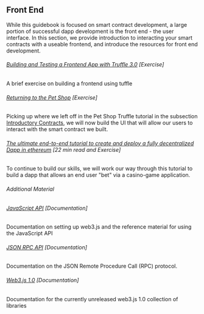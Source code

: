 ## Front End

While this guidebook is focused on smart contract development, a large portion of successful dapp development is the front end - the user interface.  In this section, we provide introduction to interacting your smart contracts with a useable frontend, and introduce the resources for front end development.

###### [Building and Testing a Frontend App with Truffle 3.0](http://truffleframework.com/tutorials/building-testing-frontend-app-truffle-3) \[Exercise\]

A brief exercise on building a frontend using tuffle

###### [Returning to the Pet Shop](http://truffleframework.com/tutorials/pet-shop#creating-a-ui-to-interact-with-our-smart-contract) \[Exercise\]

Picking up where we left off in the Pet Shop Truffle tutorial in the subsection [Introductory Contracts](https://sunnya97.gitbooks.io/a-beginner-s-guide-to-ethereum-and-dapp-developme/writing-smart-contracts/introductory-contracts.html), we will now build the UI that will allow our users to interact with the smart contract we built.

###### [The ultimate end-to-end tutorial to create and deploy a fully decentralized Dapp in ethereum](https://medium.com/@merunasgrincalaitis/the-ultimate-end-to-end-tutorial-to-create-and-deploy-a-fully-descentralized-dapp-in-ethereum-18f0cf6d7e0e) \[22 min read and Exercise\]

To continue to build our skills, we will work our way through this tutorial to build a dapp that allows an end user "bet" via a casino-game application.

###### Additional Material

###### [JavaScript API](https://github.com/ethereum/wiki/wiki/JavaScript-API) \[Documentation\]

Documentation on setting up web3.js and the reference material for using the JavaScript API

###### [JSON RPC API](https://github.com/ethereum/wiki/wiki/JSON-RPC) \[Documentation\]

Documentation on the JSON Remote Procedure Call \(RPC\) protocol.

###### [Web3.js 1.0](http://web3js.readthedocs.io/en/1.0/#) \[Documentation\]

Documentation for the currently unreleased web3.js 1.0 collection of libraries

###### 



